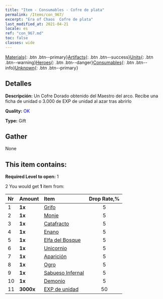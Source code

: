 ```yaml
---
title: "Item - Consumables - Cofre de plata"
permalink: /Items/con_967/
excerpt: "Era of Chaos  Cofre de plata"
last_modified_at: 2021-04-21
locale: es
ref: "con_967.md"
toc: false
classes: wide
---
```

 [Materials](/es/Items/){: .btn .btn--primary}[Artifacts](/es/Items/Artifacts/){: .btn .btn--success}[Units](/es/Items/Units/){: .btn .btn--warning}[Heroes](/es/Items/Heroes/){: .btn .btn--danger}[Consumables](/es/Items/Consumables/){: .btn .btn--info}[Unknown](/es/Items/Unknown/){: .btn .btn--primary}

## Detalles
 **Descripción:** Un Cofre Dorado obtenido del Maestro del arco. Recibe una ficha de unidad o 3.000 de EXP de unidad al azar tras abrirlo

 **Quality:** <span style="color: #0000CD">OK</span>

 **Type:** Gift

## Gather

  None

## This item contains:

 **Required Level to open:** 1

 2 You would get **1** item  from:

  | Nr | Amount |     Item    | Drop Rate,% |
  |:---|:-------|:------------|:---------:|
  | 1 |  **1x** | [Grifo](/es/Items/unt_192/) | 5 | 
  | 2 |  **1x** | [Monje](/es/Items/unt_194/) | 5 | 
  | 3 |  **1x** | [Catafracto](/es/Items/unt_195/) | 5 | 
  | 4 |  **1x** | [Enano](/es/Items/unt_200/) | 5 | 
  | 5 |  **1x** | [Elfa del Bosque](/es/Items/unt_201/) | 5 | 
  | 6 |  **1x** | [Unicornio](/es/Items/unt_204/) | 5 | 
  | 7 |  **1x** | [Aparición](/es/Items/unt_210/) | 5 | 
  | 8 |  **1x** | [Ogro](/es/Items/unt_220/) | 5 | 
  | 9 |  **1x** | [Sabueso Infernal](/es/Items/unt_228/) | 5 | 
  | 10 |  **1x** | [Demonio](/es/Items/unt_229/) | 5 | 
  | 11 |  **3000x** | [EXP de unidad](/es/Items/con_902/) | 50 | 
